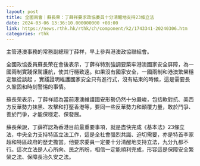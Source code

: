 ```yaml
---
layout: post
title: 全國兩會｜蘇長荣：丁薛祥要求政協委員十分清醒地支持23條立法
date: 2024-03-06 13:36:10.000000000 +08:00
link: https://news.rthk.hk/rthk/ch/component/k2/1743341-20240306.htm
categories: rthk
---
```


主管港澳事務的常務副總理丁薛祥，早上參與港澳政協聯組會。

全國政協委員蘇長荣在會後表示，丁薛祥特別強調要築牢港澳國家安全屏障，為一國兩制實踐保駕護航，使其行穩致遠。如果沒有國家安全，一國兩制和港澳繁榮穩定無從談起 ，實踐證明維護國家安全只有進行式，沒有結束的時候，這是需要長久鞏固和時刻警惕的事情。

蘇長荣表示，丁薛祥認為當前港澳維護國安形勢仍然十分嚴峻，包括軟對抗、美西方反華勢力抹黑、攻擊和打壓香港等，要同一些反華勢力和顛覆力量，敢於鬥爭、善於鬥爭，才能保穩定、保發展。

蘇長荣說，丁薛祥認為香港目前最重要事項，就是盡快完成《基本法》23條立法，中央全力支持特區立法工作，這是全社會强烈共識、迫切需要，亦是特首李家超和特區政府的歷史擔當。他要求委員一定要十分清醒地支持立法，九分九都不行。這次立法是人心所向、民之所盼，相信一定能順利完成，形容這是保障安全繁榮之法、保障長治久安之法。
